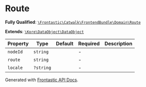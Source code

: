 #  Route

**Fully Qualified**: [`\Frontastic\Catwalk\FrontendBundle\Domain\Route`](../../../../src/php/FrontendBundle/Domain/Route.php)

**Extends**: [`\Kore\DataObject\DataObject`](https://github.com/kore/DataObject)

Property|Type|Default|Required|Description
--------|----|-------|--------|-----------
`nodeId` | `string` |  | - | 
`route` | `string` |  | - | 
`locale` | `?string` |  | - | 

Generated with [Frontastic API Docs](https://github.com/FrontasticGmbH/apidocs).
